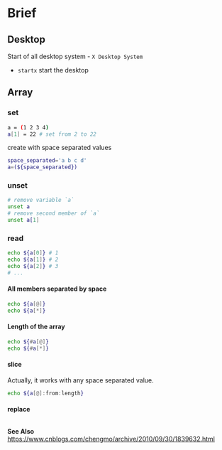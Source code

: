 # Brief

## Desktop

Start of all desktop system - `X Desktop System`
- `startx` start the desktop

## Array

### set

```bash
a = (1 2 3 4)
a[1] = 22 # set from 2 to 22
```

create with space separated values

```bash
space_separated='a b c d'
a=(${space_separated})
```

### unset

```bash
# remove variable `a`
unset a
# remove second member of `a`
unset a[1]
```

### read

```bash
echo ${a[0]} # 1
echo ${a[1]} # 2
echo ${a[2]} # 3
# ...
```

#### All members separated by space

```bash
echo ${a[@]}
echo ${a[*]}
```

#### Length of the array

```bash
echo ${#a[@]}
echo ${#a[*]}
```

#### slice

Actually, it works with any space separated value.

```bash
echo ${a[@]:from:length}
```

#### replace

```bash

```

**See Also** https://www.cnblogs.com/chengmo/archive/2010/09/30/1839632.html


